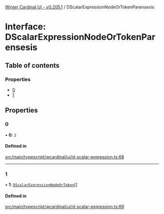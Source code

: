 [Winter Cardinal UI - v0.205.1](../index.md) / DScalarExpressionNodeOrTokenParensesis

# Interface: DScalarExpressionNodeOrTokenParensesis

## Table of contents

### Properties

- [0](DScalarExpressionNodeOrTokenParensesis.md#0)
- [1](DScalarExpressionNodeOrTokenParensesis.md#1)

## Properties

### 0

• **0**: ``2``

#### Defined in

[src/main/typescript/wcardinal/ui/d-scalar-expression.ts:68](https://github.com/winter-cardinal/winter-cardinal-ui/blob/v0.205.1/src/main/typescript/wcardinal/ui/d-scalar-expression.ts#L68)

___

### 1

• **1**: [`DScalarExpressionNodeOrToken`](../index.md#dscalarexpressionnodeortoken)[]

#### Defined in

[src/main/typescript/wcardinal/ui/d-scalar-expression.ts:69](https://github.com/winter-cardinal/winter-cardinal-ui/blob/v0.205.1/src/main/typescript/wcardinal/ui/d-scalar-expression.ts#L69)
